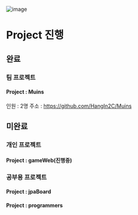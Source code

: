 ![image](https://user-images.githubusercontent.com/105449595/210867828-0ee823f8-5650-42a4-aef7-617bd58d7c71.png)

# Project 진행  
## 완료  
### 팀 프로젝트  
#### Project : Muins  
인원 : 2명
주소 : https://github.com/HangIn2C/Muins  

## 미완료
### 개인 프로젝트  
#### Project : gameWeb(진행중)



### 공부용 프로젝트
#### Project : jpaBoard

#### Project : programmers
